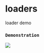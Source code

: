 # loaders
loader demo
### `Demonstration`<br>
![](https://github.com/cc-shifo/loaders/raw/master/screenshot.png)<br>

